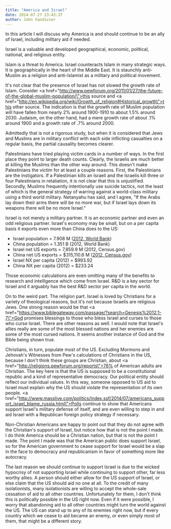 ```yaml
---
title: "America and Israel"
date: 2014-07-27 23:43:37
author: John Vandivier
---
```




In this article I will discuss why America is and should continue to be an ally of Israel, including military aid if needed.

Israel is a valuable and developed geographical, economic, political, national, and religious entity.

Islam is a threat to America. Israel counteracts Islam in many strategic ways. It is geographically in the heart of the Middle East. It is staunchly anti-Muslim as a religion and anti-Islamist as a military and political movement.

It's not clear that the presence of Israel has not slowed the growth rate of Islam. Consider <a href=\"http://www.pewforum.org/2011/01/27/the-future-of-the-global-muslim-population/\">this source</a> and <a href=\"http://en.wikipedia.org/wiki/Growth_of_religion#Historical_growth\">this other source</a>. The indication is that the growth rate of Muslim population will have fallen from nearly 2% around 1900-1910 to about 1.5% around 2030. Judaism, on the other hand, had a mere growth rate of about .1% around 1900 and a growth rate of .7% around 2000.

Admittedly that is not a rigorous study, but when it is considered that Jews and Muslims are in military conflict with each side inflicting casualties on a regular basis, the partial causality becomes clearer.

Palestinians have tried playing victim cards in a number of ways. In the first place they point to larger death counts. Clearly, the Israelis are much better at killing the Muslims than the other way around. This doesn't make Palestinians the victim for at least a couple reasons. First, the Palestinians are the instigators. If a Palestinian kills an Israeli and the Israelis kill three or four Palestinians in retaliation, it is not clear that this is unjustified. Secondly, Muslims frequently intentionally use suicide tactics, not the least of which is the general strategy of warring against a world-class military using a third world military. Netanyahu has said, and I agree, \"If the Arabs lay down their arms there will be no more war, but if Israel lays down its weapons there will be no more Israel.\"

Israel is not merely a military partner. It is an economic partner and even an odd religious partner. Israel's economy may be small, but on a per capita basis it exports even more than China does to the US:
<ul>
	<li>Israel population = 7.908 M (<a href=\"http://data.worldbank.org/indicator/SP.POP.TOTL\">2012, World Bank</a>)</li>
	<li>China population = 1.351 B (2012, World Bank)</li>
	<li>Israel net US exports = 7,859.9 M (2012, Census.gov)</li>
	<li>China net US exports = $315,110.6 M (<a href=\"http://www.census.gov/foreign-trade/balance/c5700.html\">2012, Census.gov</a>)</li>
	<li>Israel NX per capita (2012) = $993.92</li>
	<li>China NX per capita (2012) = $233.24</li>
</ul>
Those economic calculations are even omitting many of the benefits to research and intelligence which come from Israel. R&amp;D is a key sector for Israel and it arguably has the best R&amp;D sector per capita in the world.

On to the weird part. The religion part. Israel is loved by Christians for a variety of theological reasons, but it's not because Israelis are religious Jews. One strong reason would be that <a href=\"https://www.biblegateway.com/passage/?search=Genesis%2012:1-7\">God promises blessings to those who bless Israel and curses to those who curse Israel</a>. There are other reasons as well. I would note that Israel's allies really are some of the most blessed nations and her enemies are some of the most cursed nations. It seems another instance of God and the Bible being shown true.

Christians, in turn, populate most of the US. Excluding Mormons and Jehovah's Witnesses from Pew's calculations of Christians in the US, because I don't think these groups are Christian, about <a href=\"http://religions.pewforum.org/reports\">76% of American adults are Christian</a>. The key here is that the US is supposed to be a constitutional republic and a kind of representative democracy. Our political entity should reflect our individual values. In this way, someone opposed to US aid to Israel must explain why the US should violate the representation of its own people. <a href=\"http://www.masslive.com/politics/index.ssf/2014/07/americans_support_israel_blame_russia.html\">Polls continue to show that </a>Americans support Israel's military defense of itself, and are even willing to step in and aid Israel with a Republican foreign policy strategy if necessary.

Non-Christian Americans are happy to point out that they do not agree with the Christian's support of Israel, but notice how that is not the point I made. I do think America should be a Christian nation, but that is not the point I made. The point I made was that the American public does support Israel, so for the American government to cease support for Israel would be a slap in the face to democracy and republicanism in favor of something more like autocracy.

The last reason we should continue to support Israel is due to the wicked hypocrisy of not supporting Israel while continuing to support other, far less worthy allies. A person should either allow for the US support of Israel, or else claim that the US should aid no one at all. To the credit of many isolationists, many isolationists are willing to accept the whole-sale cessation of aid to all other countries. Unfortunately for them, I don't think this is politically possible in the US right now. Even if it were possible, I worry that abandoning aid to all other countries might turn the world against the US. The US can stand up to any of its enemies right now, but if every country which we cease to aid became an enemy, or even simply most of them, that might be a different story.